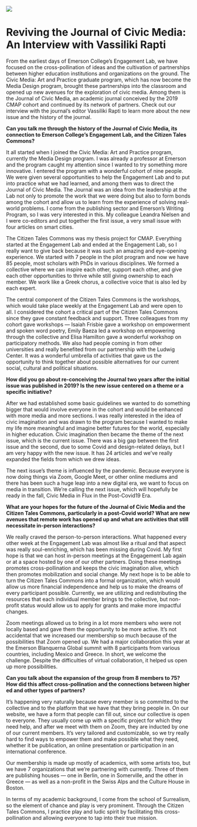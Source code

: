 ![](https://res.cloudinary.com/engagement-lab-home/image/upload/v1/homepage-2.0/news/medium/1_mC7JYlxAIZs9mRU4WAKUCg.png)

# Reviving the Journal of Civic Media: An Interview with Vassiliki Rapti

From the earliest days of Emerson College’s Engagement Lab, we have focused on the cross-pollination of ideas and the cultivation of partnerships between higher education institutions and organizations on the ground. The Civic Media: Art and Practice graduate program, which has now become the Media Design program, brought these partnerships into the classroom and opened up new avenues for the exploration of civic media. Among them is the Journal of Civic Media, an academic journal conceived by the 2019 CMAP cohort and continued by its network of partners. Check out our interview with the journal’s editor Vassiliki Rapti to learn more about the new issue and the history of the journal.

**Can you talk me through the history of the Journal of Civic Media, its connection to Emerson College’s Engagement Lab, and the Citizen Tales Commons?**

It all started when I joined the Civic Media: Art and Practice program, currently the Media Design program. I was already a professor at Emerson and the program caught my attention since I wanted to try something more innovative. I entered the program with a wonderful cohort of nine people. We were given several opportunities to help the Engagement Lab and to put into practice what we had learned, and among them was to direct the Journal of Civic Media. The Journal was an idea from the leadership at the Lab not only to promote the work that we were doing but also to form bonds among the cohort and allow us to learn from the experience of solving real-world problems. I come from the publishing sector and Emerson’s Writing Program, so I was very interested in this. My colleague Leandra Nielsen and I were co-editors and put together the first issue, a very small issue with four articles on smart cities.

The Citizen Tales Commons was my thesis project for CMAP. Everything started at the Engagement Lab and ended at the Engagement Lab, so I really want to give back because it was such an amazing and eye-opening experience. We started with 7 people in the pilot program and now we have 85 people, most scholars with PhDs in various disciplines. We formed a collective where we can inspire each other, support each other, and give each other opportunities to thrive while still giving ownership to each member. We work like a Greek chorus, a collective voice that is also led by each expert.

The central component of the Citizen Tales Commons is the workshops, which would take place weekly at the Engagement Lab and were open to all. I considered the cohort a critical part of the Citizen Tales Commons since they gave constant feedback and support. Three colleagues from my cohort gave workshops — Isaiah Frisbie gave a workshop on empowerment and spoken word poetry, Emily Baeza led a workshop on empowering through the collective and Elisa Hamilton gave a wonderful workshop on participatory methods. We also had people coming in from other universities and really benefited from our partnership with the Ludwig Center. It was a wonderful umbrella of activities that gave us the opportunity to think together about possible alternatives for our current social, cultural and political situations.

**How did you go about re-conceiving the Journal two years after the initial issue was published in 2019? Is the new issue centered on a theme or a specific initiative?**

After we had established some basic guidelines we wanted to do something bigger that would involve everyone in the cohort and would be enhanced with more media and more sections. I was really interested in the idea of civic imagination and was drawn to the program because I wanted to make my life more meaningful and imagine better futures for the world, especially in higher education. Civic imagination then became the theme of the next issue, which is the current issue. There was a big gap between the first issue and the second, due to some Covid and design-related delays, but I am very happy with the new issue. It has 24 articles and we’ve really expanded the fields from which we drew ideas.

The next issue’s theme is influenced by the pandemic. Because everyone is now doing things via Zoom, Google Meet, or other online mediums and there has been such a huge leap into a new digital era, we want to focus on media in transition. We’re calling the next issue, which will hopefully be ready in the fall, Civic Media in Flux in the Post-Covid19 Era.

**What are your hopes for the future of the Journal of Civic Media and the Citizen Tales Commons, particularly in a post-Covid world? What are new avenues that remote work has opened up and what are activities that still necessitate in-person interactions?**

We really craved the person-to-person interactions. What happened every other week at the Engagement Lab was almost like a ritual and that aspect was really soul-enriching, which has been missing during Covid. My first hope is that we can host in-person meetings at the Engagement Lab again or at a space hosted by one of our other partners. Doing these meetings promotes cross-pollination and keeps the civic imagination alive, which then promotes mobilization and social change. My next hope is to be able to turn the Citizen Tales Commons into a formal organization, which would allow us more financial independence and help us to make the dreams of every participant possible. Currently, we are utilizing and redistributing the resources that each individual member brings to the collective, but non-profit status would allow us to apply for grants and make more impactful changes.

Zoom meetings allowed us to bring in a lot more members who were not locally based and gave them the opportunity to be more active. It’s not accidental that we increased our membership so much because of the possibilities that Zoom opened up. We had a major collaboration this year at the Emerson Blanquerna Global summit with 8 participants from various countries, including Mexico and Greece. In short, we welcome the challenge. Despite the difficulties of virtual collaboration, it helped us open up more possibilities.

**Can you talk about the expansion of the group from 8 members to 75? How did this affect cross-pollination and the connections between higher ed and other types of partners?**

It’s happening very naturally because every member is so committed to the collective and to the platform that we have that they bring people in. On our website, we have a form that people can fill out, since our collective is open to everyone. They usually come up with a specific project for which they need help, and after we meet with them on Zoom, they are inducted by one of our current members. It’s very tailored and customizable, so we try really hard to find ways to empower them and make possible what they need, whether it be publication, an online presentation or participation in an international conference.

Our membership is made up mostly of academics, with some artists too, but we have 7 organizations that we’re partnering with currently. Three of them are publishing houses — one in Berlin, one in Somerville, and the other in Greece — as well as a non-profit in the Swiss Alps and the Culture House in Boston.

In terms of my academic background, I come from the school of Surrealism, so the element of chance and play is very prominent. Through the Citizen Tales Commons, I practice play and ludic spirit by facilitating this cross-pollination and allowing everyone to tap into their true mission.
